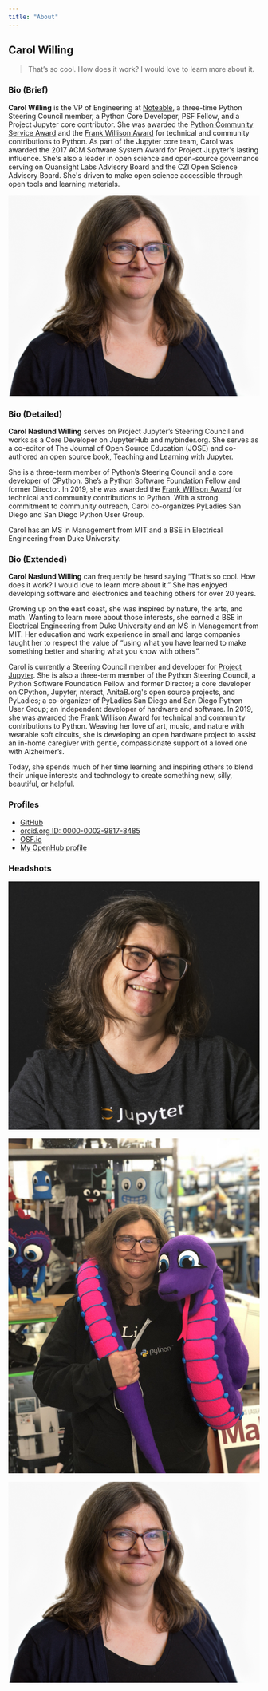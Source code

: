 ```yaml
---
title: "About"
---
```


## Carol Willing

> That’s so cool. How does it work? I would love to learn more about it.

### Bio (Brief)

**Carol Willing** is the VP of Engineering at [Noteable](https://noteable.io), a three-time Python Steering Council member, a Python Core Developer, PSF Fellow, and a Project Jupyter core contributor. She was awarded the [Python Community Service Award](https://www.python.org/community/awards/psf-awards/#introduction) and the [Frank Willison Award](https://www.python.org/community/awards/frank-willison/#carol-willing-2019) for technical and community contributions to Python. As part of the Jupyter core team, Carol was awarded the 2017 ACM Software System Award for Project Jupyter's lasting influence. She's also a leader in open science and open-source governance serving on Quansight Labs Advisory Board and the CZI Open Science Advisory Board. She's driven to make open science accessible through open tools and learning materials.

![](static/images/images/headshot-2019.jpg)

### Bio (Detailed)

**Carol Naslund Willing** serves on Project Jupyter’s Steering Council and works as a Core Developer on JupyterHub and mybinder.org. She serves as a co-editor of The Journal of Open Source Education (JOSE) and co-authored an open source book, Teaching and Learning with Jupyter.

She is a three-term member of Python’s Steering Council and a core developer of CPython. She’s a Python Software Foundation Fellow and former Director. In 2019, she was awarded the [Frank Willison Award](https://www.python.org/community/awards/frank-willison/#carol-willing-2019) for technical and community contributions to Python. With a strong commitment to community outreach, Carol co-organizes PyLadies San Diego and San Diego Python User Group.

Carol has an MS in Management from MIT and a BSE in Electrical Engineering from Duke University.

### Bio (Extended)

**Carol Naslund Willing** can frequently be heard saying “That’s so cool.
How does it work? I would love to learn more about it.” She has enjoyed
developing software and electronics and teaching others for over 20 years.

Growing up on the east coast, she was inspired by nature, the arts, and math.
Wanting to learn more about those interests, she earned a BSE in Electrical
Engineering from Duke University and an MS in Management from MIT. Her
education and work experience in small and large companies taught her to
respect the value of “using what you have learned to make something better
and sharing what you know with others”.

Carol is currently a Steering Council member and developer for [Project Jupyter](https://jupyter.org). She is also a three-term member of the Python Steering Council,
a Python Software Foundation Fellow and former Director;
a core developer on CPython, Jupyter, nteract, AnitaB.org's open
source projects, and PyLadies; a co-organizer of PyLadies San Diego and San Diego
Python User Group; an independent
developer of hardware and software. In 2019, she was awarded the [Frank Willison Award](https://www.python.org/community/awards/frank-willison/#carol-willing-2019) for technical and community contributions to Python. Weaving her love of art, music, and nature
with wearable soft circuits, she is developing an open hardware project to
assist an in-home caregiver with gentle, compassionate support of a loved one
with Alzheimer’s.

Today, she spends much of her time learning and inspiring others to blend
their unique interests and technology to create something new, silly,
beautiful, or helpful.

### Profiles

- [GitHub](https://github.com/willingc)
- [orcid.org ID: 0000-0002-9817-8485](https://orcid.org/0000-0002-9817-8485)
- [OSF.io](https://osf.io/g2k6w/)
- [My OpenHub profile](https://www.openhub.net/accounts/willingc)

### Headshots

![](static/images/images/HS_Willing_Carol_jupcon17_NoCube.jpg)

![](static/images/ada-blinka.jpg)

![](static/images/images/headshot-2019.jpg)
